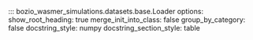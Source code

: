 ::: bozio_wasmer_simulations.datasets.base.Loader
    options: 
        show_root_heading: true 
        merge_init_into_class: false 
        group_by_category: false
        docstring_style: numpy
        docstring_section_style: table